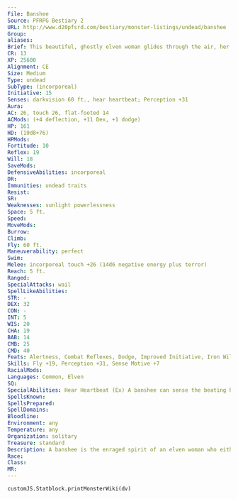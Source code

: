 ```yaml
---
File: Banshee
Source: PFRPG Bestiary 2
URL: http://www.d20pfsrd.com/bestiary/monster-listings/undead/banshee
Group: 
aliases: 
Brief: This beautiful, ghostly elven woman glides through the air, her long hair flowing around a face knotted into a mask of rage.
CR: 13
XP: 25600
Alignment: CE
Size: Medium
Type: undead
SubType: (incorporeal)
Initiative: 15
Senses: darkvision 60 ft., hear heartbeat; Perception +31
Aura: 
AC: 26, touch 26, flat-footed 14
ACMods: (+4 deflection, +11 Dex, +1 dodge)
HP: 161
HD: (19d8+76)
HPMods: 
Fortitude: 10
Reflex: 19
Will: 18
SaveMods: 
DefensiveAbilities: incorporeal
DR: 
Immunities: undead traits
Resist: 
SR: 
Weaknesses: sunlight powerlessness
Space: 5 ft.
Speed: 
MoveMods: 
Burrow: 
Climb: 
Fly: 60 ft.
Maneuverability: perfect
Swim: 
Melee: incorporeal touch +26 (14d6 negative energy plus terror)
Reach: 5 ft.
Ranged: 
SpecialAttacks: wail
SpellLikeAbilities: 
STR: -
DEX: 32
CON: -
INT: 5
WIS: 20
CHA: 19
BAB: 14
CMB: 25
CMD: 40
Feats: Alertness, Combat Reflexes, Dodge, Improved Initiative, Iron Will, Lightning Reflexes, Mobility, Step Up, Weapon Focus (touch), Wind Stance
Skills: Fly +19, Perception +31, Sense Motive +7
RacialMods: 
Languages: Common, Elven
SQ: 
SpecialAbilities: Hear Heartbeat (Ex) A banshee can sense the beating hearts of living creatures within 60 feet, as if it had the blindsight ability.  Terror (Su) A creature damaged by the banshee's touch attack must make a DC 23 Will save.  Failure means that the victim cowers in fear for 1d3 rounds. If a target is protected against fear by a dispellable effect (such as heroes' feast or mind blank), the banshee's touch attempts to dispel one such effect with greater dispel magic (CL 14th). Negative energy damage caused by a banshee's touch can only harm the living; it cannot heal undead.  This is a mind-affecting fear effect. The save DC is Charisma-based.  Wail (Su) Once per minute, a banshee may wail as a full-round action. The wail lasts until the beginning of her next turn. All creatures within 40 feet of the banshee when she begins her wail, as well as all creatures that end their turn within that radius, must make a DC 23 Fortitude save. (This save is only required once per wail.) Creatures under the effects of a fear effect take a -4 penalty on this save. Creatures that make their save are sickened for 1d6 rounds. Those that fail take 140 points of damage (as if affected by a CL 14 wail of the banshee). If a wailing banshee is damaged during a wail, she must make a Will save (DC 15 + damage taken) to maintain the wail; otherwise it ends. This is a sonic death effect. Banshee wails are supernaturally powerful, and penetrate the effect of any spell of 3rd level or lower that creates silence. The save DC is Charisma-based.
SpellsKnown: 
SpellsPrepared: 
SpellDomains: 
Bloodline: 
Environment: any
Temperature: any
Organization: solitary
Treasure: standard
Description: A banshee is the enraged spirit of an elven woman who either betrayed those she loved or was herself betrayed.  Maddened by grief, a banshee visits her vengeance on all living creatures-innocent or guilty-with her fearsome touch and deadly wails.
Race: 
Class: 
MR: 
---
```

```dataviewjs
customJS.Statblock.printMonsterWiki(dv)
```
